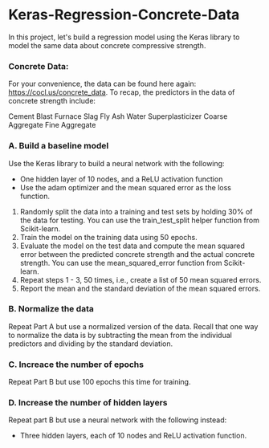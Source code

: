 # Keras-Regression-Concrete-Data

In this project, let's build a regression model using the Keras library to model the same data about concrete compressive strength.

### Concrete Data:

For your convenience, the data can be found here again: https://cocl.us/concrete_data. To recap, the predictors in the data of concrete strength include:

Cement
Blast Furnace Slag
Fly Ash
Water
Superplasticizer
Coarse Aggregate
Fine Aggregate

### A. Build a baseline model

Use the Keras library to build a neural network with the following:
- One hidden layer of 10 nodes, and a ReLU activation function
- Use the adam optimizer and the mean squared error as the loss function.
1. Randomly split the data into a training and test sets by holding 30% of the data for testing. You can use the train_test_split helper function from Scikit-learn.
2. Train the model on the training data using 50 epochs.
3. Evaluate the model on the test data and compute the mean squared error between the predicted concrete strength and the actual concrete strength. You can use the mean_squared_error function from Scikit-learn.
4. Repeat steps 1 - 3, 50 times, i.e., create a list of 50 mean squared errors.
5. Report the mean and the standard deviation of the mean squared errors.

### B. Normalize the data

Repeat Part A but use a normalized version of the data. Recall that one way to normalize the data is by subtracting the mean from the individual predictors and dividing by the standard deviation.

### C. Increace the number of epochs

Repeat Part B but use 100 epochs this time for training.

### D. Increase the number of hidden layers 

Repeat part B but use a neural network with the following instead:
- Three hidden layers, each of 10 nodes and ReLU activation function.



